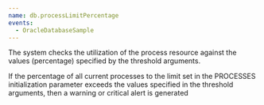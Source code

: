 ```yaml
---
name: db.processLimitPercentage
events:
  - OracleDatabaseSample
---
```


The system checks the utilization of the process resource against the values (percentage) specified by the threshold arguments.

If the percentage of all current processes to the limit set in the PROCESSES initialization parameter exceeds the values specified in the threshold arguments, then a warning or critical alert is generated